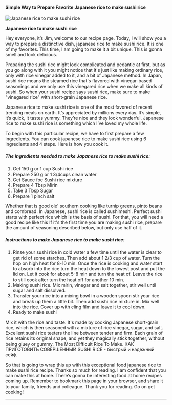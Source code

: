             

#### Simple Way to Prepare Favorite Japanese rice to make sushi rice

![Japanese rice to make sushi rice](https://img-global.cpcdn.com/recipes/a7250d06d1c5eab1/751x532cq70/japanese-rice-to-make-sushi-rice-recipe-main-photo.jpg)

**Japanese rice to make sushi rice**

Hey everyone, it’s Jim, welcome to our recipe page. Today, I will show you a way to prepare a distinctive dish, japanese rice to make sushi rice. It is one of my favorites. This time, I am going to make it a bit unique. This is gonna smell and look delicious.

Preparing the sushi rice might look complicated and pedantic at first, but as you go along with it you might notice that it's just like making ordinary rice, only with rice vinegar added to it, and a bit of Japanese method. In Japan, sushi rice means the steamed rice that's flavored with vinegar-based seasonings and we only use this vinegared rice when we make all kinds of sushi. So when your sushi recipe says sushi rice, make sure to make "vinegared rice" with short-grain Japanese rice.

Japanese rice to make sushi rice is one of the most favored of recent trending meals on earth. It’s appreciated by millions every day. It’s simple, it’s quick, it tastes yummy. They’re nice and they look wonderful. Japanese rice to make sushi rice is something which I’ve loved my whole life.

To begin with this particular recipe, we have to first prepare a few ingredients. You can cook japanese rice to make sushi rice using 6 ingredients and 4 steps. Here is how you cook it.

##### The ingredients needed to make Japanese rice to make sushi rice:

1.  Get 150 g or 1 cup Sushi rice
2.  Prepare 250 g or 1 3/4cups clean water
3.  Get Sauce foe Sushi rice mixture
4.  Prepare 4 Tbsp Mirin
5.  Take 3 Tbsp Sugar
6.  Prepare 1 pinch salt

Whether that is good ole' southern cooking like turnip greens, pinto beans and cornbread. In Japanese, sushi rice is called sushimeshi. Perfect sushi starts with perfect rice which is the basis of sushi. For that, you will need a good recipe like this If it's the first time you are making sushi rice, prepare the amount of seasoning described below, but only use half of it.

##### Instructions to make Japanese rice to make sushi rice:

1.  Rinse your sushi rice in cold water a few time until the water is clear to get rid of some starches. Then add about 1 2/3 cup of water. Turn the hop on high heat for 8-10 min. Once the rice is cooking and water start to absorb into the rice turn the heat down to the lowest post and put the lid on. Let it cook for about 5-8 min and turn the heat of. Leave the rice to still cook after turn the heat off for another 10 min.
2.  Making sushi rice. Mix mirin, vinegar and salt together, stir well until sugar and salt dissolved.
3.  Transfer your rice into a mixing bowl in a wooden spoon stir your rice and break up them a little bit. Then add sushi rice mixture in. Mix well into the rice. Cover up with cling film and leave it to cool down.
4.  Ready to make sushi

Mix it with the rice and taste. It's made by cooking Japanese short-grain rice, which is then seasoned with a mixture of rice vinegar, sugar, and salt. Excellent sushi rice teeters the line between tender and firm. Each grain of rice retains its original shape, and yet they magically stick together, without being gluey or gummy. The Most Difficult Rice To Make. КАК ПРИГОТОВИТЬ СОВЕРШЕННЫЙ SUSHI RICE - быстрый и надежный сейф.

So that is going to wrap this up with this exceptional food japanese rice to make sushi rice recipe. Thanks so much for reading. I am confident that you can make this at home. There’s gonna be interesting food at home recipes coming up. Remember to bookmark this page in your browser, and share it to your family, friends and colleague. Thank you for reading. Go on get cooking!

* * *